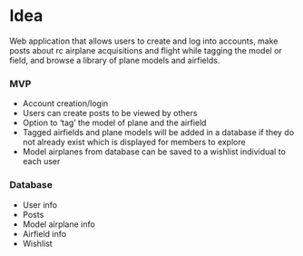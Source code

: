 # Idea
Web application that allows users to create and log into accounts, make posts about rc airplane acquisitions and flight while tagging the model or field, and browse a library of plane models and airfields.

### MVP
- Account creation/login
- Users can create posts to be viewed by others
- Option to ‘tag’ the model of plane and the airfield
- Tagged airfields and plane models will be added in a database if they do not already exist which is displayed for members to explore
- Model airplanes from database can be saved to a wishlist individual to each user

### Database
- User info
- Posts
- Model airplane info
- Airfield info
- Wishlist 
